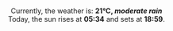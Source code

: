 <p  align="center"><br/>Currently, the weather is: <b> 21°C, <i>moderate rain</i></b></br>Today, the sun rises at <b>05:34</b> and sets at <b>18:59</b>.</p>